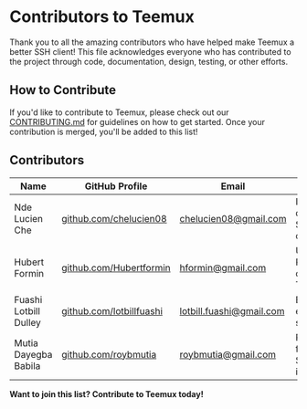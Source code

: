 # Contributors to Teemux

Thank you to all the amazing contributors who have helped make Teemux a better SSH client! This file acknowledges everyone who has contributed to the project through code, documentation, design, testing, or other efforts.

## How to Contribute

If you'd like to contribute to Teemux, please check out our [CONTRIBUTING.md](CONTRIBUTING.md) for guidelines on how to get started. Once your contribution is merged, you'll be added to this list!

## Contributors

| Name                  | GitHub Profile                                               | Email                    | Contributions                            |
| --------------------- | ------------------------------------------------------------ | ------------------------ | ---------------------------------------- |
| Nde Lucien Che        | [github.com/chelucien08](https://github.com/chelucien08)     | chelucien08@gmail.com    | Initial development, SSH connectivity    |
| Hubert Formin         | [github.com/Hubertformin](https://github.com/Hubertformin)   | hformin@gmail.com        | UI design, React components, Tauri setup |
| Fuashi Lotbill Dulley | [github.com/lotbillfuashi](https://github.com/lotbillfuashi) | lotbill.fuashi@gmail.com | Backend enhancements, snippets           |
| Mutia Dayegba Babila  | [github.com/roybmutia](https://github.com/roybmutia)         | roybmutia@gmail.com      | Port forwarding, SFTP integration        |

**Want to join this list? Contribute to Teemux today!**
